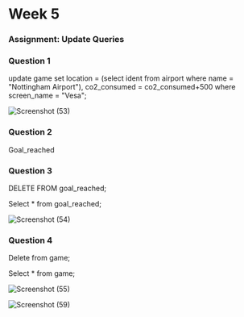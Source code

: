 # Week 5

### Assignment: Update Queries

### Question 1
update game
set  location = (select ident from airport where name = "Nottingham Airport"), co2_consumed = co2_consumed+500
where screen_name = "Vesa";

![Screenshot (53)](https://github.com/user-attachments/assets/17b8b94f-458c-4af8-92ac-27d82cd85e93)



### Question 2
Goal_reached

### Question 3
DELETE FROM goal_reached; 

Select * from goal_reached;

![Screenshot (54)](https://github.com/user-attachments/assets/b6efb3af-471c-476b-82df-a5505c334932)


### Question 4
Delete from game;

Select * from game;

![Screenshot (55)](https://github.com/user-attachments/assets/cb7b233c-9294-4ba4-9a87-f69152b822d6)


![Screenshot (59)](https://github.com/user-attachments/assets/03918d6e-61f0-4f15-a173-19d031908974)


